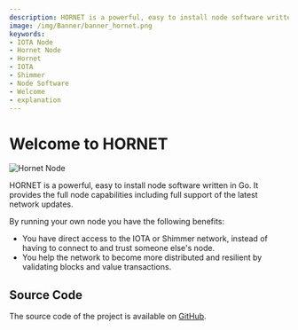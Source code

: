 ```yaml
---
description: HORNET is a powerful, easy to install node software written in Go. It provides the full node capabilities including full support of the latest network updates.
image: /img/Banner/banner_hornet.png
keywords:
- IOTA Node
- Hornet Node
- Hornet
- IOTA
- Shimmer
- Node Software
- Welcome
- explanation
---
```


# Welcome to HORNET

![Hornet Node](/img/Banner/banner_hornet.png)

HORNET is a powerful, easy to install node software written in Go.
It provides the full node capabilities including full support of the latest network updates.

By running your own node you have the following benefits:

- You have direct access to the IOTA or Shimmer network, instead of having to connect to and trust someone else's node.
- You help the network to become more distributed and resilient by validating blocks and value transactions.

## Source Code

The source code of the project is available on [GitHub](https://github.com/iotaledger/hornet).